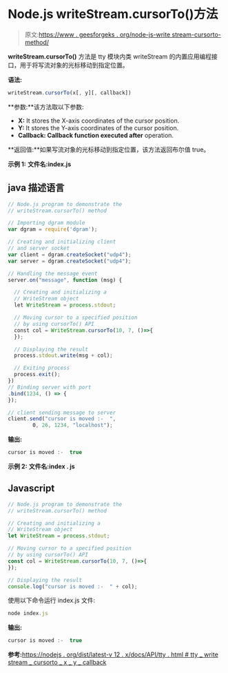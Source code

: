 # Node.js writeStream.cursorTo()方法

> 原文:[https://www . geesforgeks . org/node-js-write stream-cursorto-method/](https://www.geeksforgeeks.org/node-js-writestream-cursorto-method/)

**writeStream.cursorTo()** 方法是 tty 模块内类 writeStream 的内置应用编程接口，用于将写流对象的光标移动到指定位置。

**语法:**

```js
writeStream.cursorTo(x[, y][, callback])
```

**参数:**该方法取以下参数:

*   **X:** It stores the X-axis coordinates of the cursor position.
*   **Y:** It stores the Y-axis coordinates of the cursor position.
*   **Callback: Callback function executed after** operation.

**返回值:**如果写流对象的光标移动到指定位置，该方法返回布尔值 true。

**示例 1:** **文件名:index.js**

## java 描述语言

```js
// Node.js program to demonstrate the
// writeStream.cursorTo() method

// Importing dgram module
var dgram = require('dgram');

// Creating and initializing client
// and server socket
var client = dgram.createSocket("udp4");
var server = dgram.createSocket("udp4");

// Handling the message event
server.on("message", function (msg) {

  // Creating and initializing a
  // WriteStream object
  let WriteStream = process.stdout;

  // Moving cursor to a specified position
  // by using cursorTo() API
  const col = WriteStream.cursorTo(10, 7, ()=>{ 
  });

  // Displaying the result
  process.stdout.write(msg + col);

  // Exiting process
  process.exit();
})
// Binding server with port
.bind(1234, () => {
});

// client sending message to server
client.send("cursor is moved :-  ",
        0, 26, 1234, "localhost");
```

**输出:**

```js
cursor is moved :-  true
```

**示例 2:** **文件名:index . js**

## Javascript

```js
// Node.js program to demonstrate the
// writeStream.cursorTo() method

// Creating and initializing a
// WriteStream object
let WriteStream = process.stdout;

// Moving cursor to a specified position
// by using cursorTo() API
const col = WriteStream.cursorTo(10, 7, ()=>{ 
});

// Displaying the result
console.log("cursor is moved :-  " + col);
```

使用以下命令运行 index.js 文件:

```js
node index.js
```

**输出:**

```js
cursor is moved :-  true
```

**参考:**[https://nodejs . org/dist/latest-v 12 . x/docs/API/tty . html # tty _ write stream _ cursorto _ x _ y _ callback](https://nodejs.org/dist/latest-v12.x/docs/api/tty.html#tty_writestream_cursorto_x_y_callback)